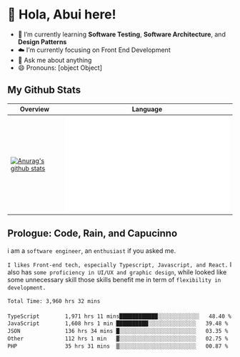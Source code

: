 # 👋 Hola, Abui here!

- 🌱 I’m currently learning **Software Testing**, **Software Architecture**, and **Design Patterns**
- ☁️ I’m currently focusing on Front End Development
- 💬 Ask me about anything
- 😄 Pronouns: [object Object]

## My Github Stats

| Overview | Language |
| --- | --- |
|[![Anurag's github stats](https://github-readme-stats.vercel.app/api?username=abui-am&count_private=true)](https://github.com/anuraghazra/github-readme-stats)|![Language](https://raw.githubusercontent.com/abui-am/stats/c6455f656dfce7acd3951e5ec5b25d72af0b2ee3/generated/languages.svg)|

## Prologue: Code, Rain, and Capucinno
i am a `software engineer`, an `enthusiast` if you asked me. 

`I likes Front-end tech, especially Typescript, Javascript, and React.` I also has `some proficiency in UI/UX and graphic design`, while looked like some unnecessary skill those skills benefit me in term of `flexibility in development.`


<!--START_SECTION:waka-->

```txt
Total Time: 3,960 hrs 32 mins

TypeScript        1,971 hrs 11 mins████████████░░░░░░░░░░░░░   48.40 %
JavaScript        1,608 hrs 1 min ██████████░░░░░░░░░░░░░░░   39.48 %
JSON              136 hrs 34 mins █░░░░░░░░░░░░░░░░░░░░░░░░   03.35 %
Other             112 hrs 1 min   ▓░░░░░░░░░░░░░░░░░░░░░░░░   02.75 %
PHP               35 hrs 31 mins  ▒░░░░░░░░░░░░░░░░░░░░░░░░   00.87 %
```

<!--END_SECTION:waka-->
